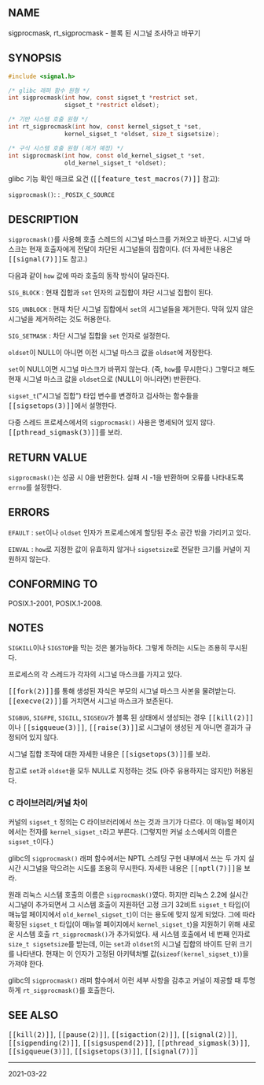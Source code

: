 ## NAME

sigprocmask, rt_sigprocmask - 블록 된 시그널 조사하고 바꾸기

## SYNOPSIS

```c
#include <signal.h>

/* glibc 래퍼 함수 원형 */
int sigprocmask(int how, const sigset_t *restrict set,
                sigset_t *restrict oldset);

/* 기반 시스템 호출 원형 */
int rt_sigprocmask(int how, const kernel_sigset_t *set,
                kernel_sigset_t *oldset, size_t sigsetsize);

/* 구식 시스템 호출 원형 (제거 예정) */
int sigprocmask(int how, const old_kernel_sigset_t *set,
                old_kernel_sigset_t *oldset);
```

glibc 기능 확인 매크로 요건 (<tt>[[feature_test_macros(7)]]</tt> 참고):

`sigprocmask()`:
:   `_POSIX_C_SOURCE`

## DESCRIPTION

`sigprocmask()`를 사용해 호출 스레드의 시그널 마스크를 가져오고 바꾼다. 시그널 마스크는 현재 호출자에게 전달이 차단된 시그널들의 집합이다. (더 자세한 내용은 <tt>[[signal(7)]]</tt>도 참고.)

다음과 같이 `how` 값에 따라 호출의 동작 방식이 달라진다.

`SIG_BLOCK`
:   현재 집합과 `set` 인자의 교집합이 차단 시그널 집합이 된다.

`SIG_UNBLOCK`
:   현재 차단 시그널 집합에서 `set`의 시그널들을 제거한다. 막혀 있지 않은 시그널을 제거하려는 것도 허용한다.

`SIG_SETMASK`
:   차단 시그널 집합을 `set` 인자로 설정한다.

`oldset`이 NULL이 아니면 이전 시그널 마스크 값을 `oldset`에 저장한다.

`set`이 NULL이면 시그널 마스크가 바뀌지 않는다. (즉, `how`를 무시한다.) 그렇다고 해도 현재 시그널 마스크 값을 `oldset`으로 (NULL이 아니라면) 반환한다.

`sigset_t`("시그널 집합") 타입 변수를 변경하고 검사하는 함수들을 <tt>[[sigsetops(3)]]</tt>에서 설명한다.

다중 스레드 프로세스에서의 `sigprocmask()` 사용은 명세되어 있지 않다. <tt>[[pthread_sigmask(3)]]</tt>를 보라.

## RETURN VALUE

`sigprocmask()`는 성공 시 0을 반환한다. 실패 시 -1을 반환하며 오류를 나타내도록 `errno`를 설정한다.

## ERRORS

`EFAULT`
:   `set`이나 `oldset` 인자가 프로세스에게 할당된 주소 공간 밖을 가리키고 있다.

`EINVAL`
:   `how`로 지정한 값이 유효하지 않거나 `sigsetsize`로 전달한 크기를 커널이 지원하지 않는다.

## CONFORMING TO

POSIX.1-2001, POSIX.1-2008.

## NOTES

`SIGKILL`이나 `SIGSTOP`을 막는 것은 불가능하다. 그렇게 하려는 시도는 조용히 무시된다.

프로세스의 각 스레드가 각자의 시그널 마스크를 가지고 있다.

<tt>[[fork(2)]]</tt>를 통해 생성된 자식은 부모의 시그널 마스크 사본을 물려받는다. <tt>[[execve(2)]]</tt>를 거치면서 시그널 마스크가 보존된다.

`SIGBUG`, `SIGFPE`, `SIGILL`, `SIGSEGV`가 블록 된 상태에서 생성되는 경우 <tt>[[kill(2)]]</tt>이나 <tt>[[sigqueue(3)]]</tt>, <tt>[[raise(3)]]</tt>로 시그널이 생성된 게 아니면 결과가 규정되어 있지 않다.

시그널 집합 조작에 대한 자세한 내용은 <tt>[[sigsetops(3)]]</tt>를 보라.

참고로 `set`과 `oldset`을 모두 NULL로 지정하는 것도 (아주 유용하지는 않지만) 허용된다.

### C 라이브러리/커널 차이

커널의 `sigset_t` 정의는 C 라이브러리에서 쓰는 것과 크기가 다르다. 이 매뉴얼 페이지에서는 전자를 `kernel_sigset_t`라고 부른다. (그렇지만 커널 소스에서의 이름은 `sigset_t`이다.)

glibc의 `sigprocmask()` 래퍼 함수에서는 NPTL 스레딩 구현 내부에서 쓰는 두 가지 실시간 시그널을 막으려는 시도를 조용히 무시한다. 자세한 내용은 <tt>[[nptl(7)]]</tt>을 보라.

원래 리눅스 시스템 호출의 이름은 `sigprocmask()`였다. 하지만 리눅스 2.2에 실시간 시그널이 추가되면서 그 시스템 호출이 지원하던 고정 크기 32비트 `sigset_t` 타입(이 매뉴얼 페이지에서 `old_kernel_sigset_t`)이 더는 용도에 맞지 않게 되었다. 그에 따라 확장된 `sigset_t` 타입(이 매뉴얼 페이지에서 `kernel_sigset_t`)을 지원하기 위해 새로운 시스템 호출 `rt_sigprocmask()`가 추가되었다. 새 시스템 호출에서 네 번째 인자로 `size_t sigsetsize`를 받는데, 이는 `set`과 `oldset`의 시그널 집합의 바이트 단위 크기를 나타낸다. 현재는 이 인자가 고정된 아키텍처별 값(`sizeof(kernel_sigset_t)`)을 가져야 한다.

glibc의 `sigprocmask()` 래퍼 함수에서 이런 세부 사항을 감추고 커널이 제공할 때 투명하게 `rt_sigprocmask()`를 호출한다.

## SEE ALSO

<tt>[[kill(2)]]</tt>, <tt>[[pause(2)]]</tt>, <tt>[[sigaction(2)]]</tt>, <tt>[[signal(2)]]</tt>, <tt>[[sigpending(2)]]</tt>, <tt>[[sigsuspend(2)]]</tt>, <tt>[[pthread_sigmask(3)]]</tt>, <tt>[[sigqueue(3)]]</tt>, <tt>[[sigsetops(3)]]</tt>, <tt>[[signal(7)]]</tt>

----

2021-03-22
